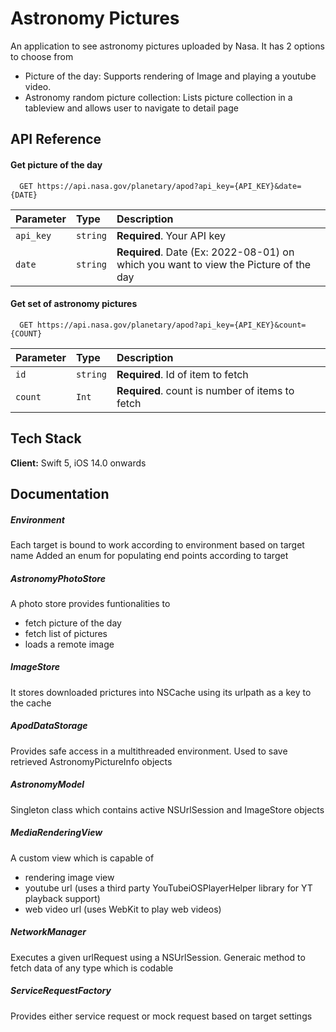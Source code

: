 
# Astronomy Pictures

An application to see astronomy pictures uploaded by Nasa. It has 2 options to choose from 
- Picture of the day: Supports rendering of Image and playing a youtube video.
- Astronomy random picture collection: Lists picture collection in a tableview and allows user to navigate to detail page

## API Reference

#### Get picture of the day

```http
  GET https://api.nasa.gov/planetary/apod?api_key={API_KEY}&date={DATE}
```

| Parameter | Type     | Description                |
| :-------- | :------- | :------------------------- |
| `api_key` | `string` | **Required**. Your API key |
| `date`    | `string` | **Required**. Date (Ex: 2022-08-01) on which you want to view the Picture of the day |

#### Get set of astronomy pictures

```http
  GET https://api.nasa.gov/planetary/apod?api_key={API_KEY}&count={COUNT}
```

| Parameter | Type     | Description                       |
| :-------- | :------- | :-------------------------------- |
| `id`      | `string` | **Required**. Id of item to fetch |
| `count`   | `Int`    | **Required**. count is number of items to fetch |


## Tech Stack

**Client:** Swift 5, iOS 14.0 onwards


## Documentation

##### Environment
Each target is bound to work according to environment based on target name
Added an enum for populating end points according to target


##### AstronomyPhotoStore
A photo store provides funtionalities to 
- fetch picture of the day
- fetch list of pictures
- loads a remote image 

##### ImageStore
It stores downloaded prictures into NSCache using its urlpath as a key to the cache

##### ApodDataStorage
Provides safe access in a multithreaded environment. Used to save retrieved AstronomyPictureInfo objects

##### AstronomyModel
Singleton class which contains active NSUrlSession and ImageStore objects

##### MediaRenderingView
A custom view which is capable of 
- rendering image view
- youtube url (uses a third party YouTubeiOSPlayerHelper library for YT playback support)
- web video url (uses WebKit to play web videos)

##### NetworkManager
Executes a given urlRequest using a NSUrlSession. Generaic method to fetch data of any type which is codable

##### ServiceRequestFactory
Provides either service request or mock request based on target settings
